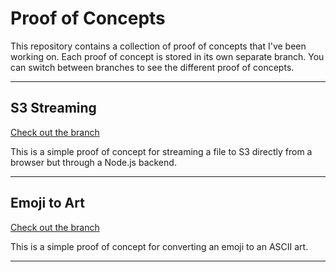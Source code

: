 # Proof of Concepts

This repository contains a collection of proof of concepts that I've been working on.
Each proof of concept is stored in its own separate branch. You can switch between branches to see the different proof of concepts.

---

## S3 Streaming

[Check out the branch](https://github.com/mxvsh/pocs/tree/s3-streaming)

This is a simple proof of concept for streaming a file to S3 directly from a browser but through a Node.js backend.

---

## Emoji to Art

[Check out the branch](https://github.com/mxvsh/pocs/tree/emoji-to-art)

This is a simple proof of concept for converting an emoji to an ASCII art.

---